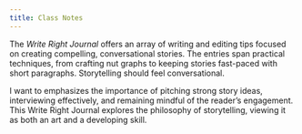 ```yaml
---
title: Class Notes
---
```

The *Write Right Journal* offers an array of writing and editing tips focused on creating compelling, conversational stories. The entries span practical techniques, from crafting nut graphs to keeping stories fast-paced with short paragraphs. Storytelling should feel conversational. 

I want to emphasizes the importance of pitching strong story ideas, interviewing effectively, and remaining mindful of the reader’s engagement. This Write Right Journal explores the philosophy of storytelling, viewing it as both an art and a developing skill.
